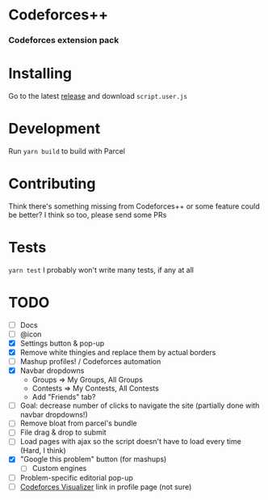 # Codeforces++
### Codeforces extension pack

# Installing
Go to the latest [release](https://github.com/LeoRiether/CodeforcesPP/releases/) and download `script.user.js`

# Development
Run `yarn build` to build with Parcel

# Contributing
Think there's something missing from Codeforces++ or some feature could be better? I think so too, please send some PRs

# Tests
`yarn test`
I probably won't write many tests, if any at all

# TODO
+ [ ] Docs
+ [ ] @icon
+ [x] Settings button & pop-up
+ [x] Remove white thingies and replace them by actual borders
+ [ ] Mashup profiles! / Codeforces automation
+ [x] Navbar dropdowns
    + Groups => My Groups, All Groups
    + Contests => My Contests, All Contests
    + Add "Friends" tab?
+ [ ] Goal: decrease number of clicks to navigate the site (partially done with navbar dropdowns!)
+ [ ] Remove bloat from parcel's bundle
+ [ ] File drag & drop to submit
+ [ ] Load pages with ajax so the script doesn't have to load every time (Hard, I think)
+ [x] "Google this problem" button (for mashups)
  + [ ] Custom engines
+ [ ] Problem-specific editorial pop-up
+ [ ] [Codeforces Visualizer](https://cfviz.netlify.com/index.html) link in profile page (not sure)